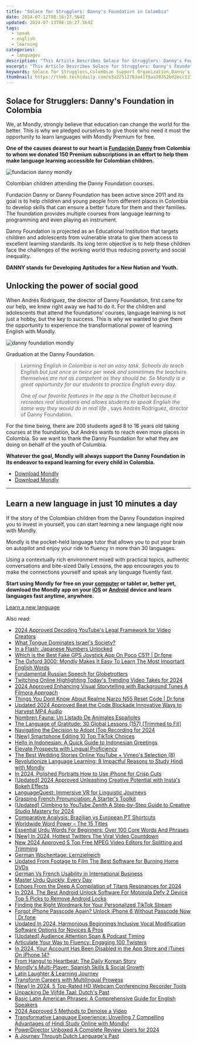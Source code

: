```yaml
---
title: "Solace for Strugglers: Danny's Foundation in Colombia"
date: 2024-07-12T08:16:27.564Z
updated: 2024-07-13T08:16:27.564Z
tags:
  - speak
  - english
  - learning
categories:
  - languages
description: "This Article Describes Solace for Strugglers: Danny's Foundation in Colombia"
excerpt: "This Article Describes Solace for Strugglers: Danny's Foundation in Colombia"
keywords: Solace for Strugglers,Colombian Support Organization,Danny's Charity Impact,Aid for Struggling Families in Colombia,Foundation Helping Struggling Communities,Empowerment Initiatives by Danny's Foundation,Solace and Support Programs in Colombia
thumbnail: https://thmb.techidaily.com/e3a22512763a41f8aa30352bd2ecc133cddafc4e3c879454c4fa681286b598fc.png
---
```


## Solace for Strugglers: Danny's Foundation in Colombia

 We, at Mondly, strongly believe that education can change the world for the better. This is why we pledged ourselves to give those who need it most the opportunity to learn languages with Mondly Premium for free.

 **One of the causes dearest to our heart is [Fundación Danny](http://www.fundaciondanny.org/) from Colombia to whom we donated 150 Premium subscriptions in an effort to help them make language learning accessible for Colombian children.**

![fundacion danny mondly](https://edge.mondly.com/blog/wp-content/uploads/2020/03/fundacion-danny-mondly-600x450.jpg "Helping Those Who Need It Most: Fundación Danny From Colombia 2")

 Colombian children attending the Danny Foundation courses.

 Fundación Danny or Danny Foundation has been active since 2011 and its goal is to help children and young people from different places in Colombia to develop skills that can ensure a better future for them and their families. The foundation provides multiple courses from language learning to programming and even playing an instrument.

 Danny Foundation is projected as an Educational Institution that targets children and adolescents from vulnerable strata to give them access to excellent learning standards. Its long term objective is to help these children face the challenges of the working world thus reducing poverty and social inequality.

 **DANNY stands for Developing Aptitudes for a New Nation and Youth.**

## Unlocking the power of social good

 When Andrés Rodríguez, the director of Danny Foundation, first came for our help, we knew right away we had to do it. For the children and adolescents that attend the foundations’ courses, language learning is not just a hobby, but the key to success. This is why we wanted to give them the opportunity to experience the transformational power of learning English with Mondly.

![danny foundation mondly](https://edge.mondly.com/blog/wp-content/uploads/2020/03/danny-foundation-mondly-468x600.jpg "Helping Those Who Need It Most: Fundación Danny From Colombia 3")

 Graduation at the Danny Foundation.

> _Learning English in Colombia is not an easy task. Schools do teach English but just once or twice per week and sometimes the teachers themselves are not as competent as they should be. So Mondly is a great opportunity for our students to practice English every day._
>
> _One of our favorite features in the app is the Chatbot because it recreates real situations and allows students to speak English the same way they would do in real life_ , says Andrés Rodríguez, director of Danny Foundation.

 For the time being, there are 200 students aged 8 to 16 years old taking courses at the foundation, but Andrés wants to reach even more places in Colombia. So we want to thank the Danny Foundation for what they are doing on behalf of the youth of Columbia.

 **Whatever the goal, Mondly will always support the Danny Foundation in its endeavor to expand learning for every child in Colombia.**

* [Download Mondly](https://www.facebook.com/sharer/sharer.php?u=https%3A%2F%2Fwww.mondly.com%2Fblog%2Fhelping-fundacion-danny-colombia%2F&t=Helping+Those+Who+Need+It+Most%3A+Fundaci%C3%B3n+Danny+From+Colombia "Share on Facebook")
* [Download Mondly](https://shop.mondly.com/affiliate.php?ACCOUNT=ATISTUDI&AFFILIATE=108875&PATH=https://www.mondly.com?AFFILIATE=108875)

---

## Learn a new language in just 10 minutes a day

 If the story of the Colombian children from the Danny Foundation inspired you to invest in yourself, you can start learning a new language right now with Mondly.

 Mondly is the pocket-held language tutor that allows you to put your brain on autopilot and enjoy your ride to fluency in more than 30 languages.

 Using a contextually rich environment mixed with practical topics, authentic conversations and bite-sized Daily Lessons, the app encourages you to make the connections yourself and speak any language fluently fast.

 **Start using Mondly for free on your [computer](https://app.adjust.io/5ixfg4k?campaign=blog-post-id-4599&fallback=https%3A%2F%2Fapp.mondly.com?avangate%5Fsrc=blog-post-id-4599&redirect%5Fandroid=https%3A%2F%2Fplay.google.com%2Fstore%2Fapps%2Fdetails%3Fid%3Dcom.atistudios.mondly.languages&redirect%5Fios=https%3A%2F%2Fitunes.apple.com%2Fapp%2Fid987873536&redirect%5Fmacos=https%3A%2F%2Fapp.mondly.com?avangate%5Fsrc=blog-post-id-4599) or tablet or, better yet, download the Mondly app on your [iOS](https://app.adjust.io/5ixfg4k?campaign=blog-post-id-4599&fallback=https%3A%2F%2Fapp.mondly.com?avangate%5Fsrc=blog-post-id-4599&redirect%5Fandroid=https%3A%2F%2Fplay.google.com%2Fstore%2Fapps%2Fdetails%3Fid%3Dcom.atistudios.mondly.languages&redirect%5Fios=https%3A%2F%2Fitunes.apple.com%2Fapp%2Fid987873536&redirect%5Fmacos=https%3A%2F%2Fapp.mondly.com?avangate%5Fsrc=blog-post-id-4599) or [Android](https://app.adjust.io/5ixfg4k?campaign=blog-post-id-4599&fallback=https%3A%2F%2Fapp.mondly.com?avangate%5Fsrc=blog-post-id-4599&redirect%5Fandroid=https%3A%2F%2Fplay.google.com%2Fstore%2Fapps%2Fdetails%3Fid%3Dcom.atistudios.mondly.languages&redirect%5Fios=https%3A%2F%2Fitunes.apple.com%2Fapp%2Fid987873536&redirect%5Fmacos=https%3A%2F%2Fapp.mondly.com?avangate%5Fsrc=blog-post-id-4599) device and learn languages fast anytime, anywhere.**

[Learn a new language](https://adjt.mondly.com/5ixfg4k?campaign=blog-post-id-4599&fallback=https%3A%2F%2Fapp.mondly.com%3Futm%5Fmedium%3Dblog%5Fblog-post-id-4599%26utm%5Fsource%3Dblog-post-id-4599&redirect%5Fmacos=https%3A%2F%2Fapp.mondly.com%3Futm%5Fmedium%3Dblog%5Fblog-post-id-4599%26utm%5Fsource%3Dblog-post-id-4599&redirect%5Fandroid=https%3A%2F%2Fplay.google.com%2Fstore%2Fapps%2Fdetails%3Fid%3Dcom.atistudios.mondly.languages%3Futm%5Fmedium%3Dblog%5Fblog-post-id-4599%26utm%5Fsource%3Dblog-post-id-4599&redirect%5Fios=https%3A%2F%2Fapps.apple.com%2Fapp%2Fapple-store%2Fid987873536%3Fpt%3D78954800%26ct%3Dblog-post-id-4599%26mt%3D8 "Learn a new language")

<ins class="adsbygoogle"
     style="display:block"
     data-ad-format="autorelaxed"
     data-ad-client="ca-pub-7571918770474297"
     data-ad-slot="1223367746"></ins>



<ins class="adsbygoogle"
     style="display:block"
     data-ad-client="ca-pub-7571918770474297"
     data-ad-slot="8358498916"
     data-ad-format="auto"
     data-full-width-responsive="true"></ins>



<span class="atpl-alsoreadstyle">Also read:</span>
<div><ul>
<li><a href="https://youtube-clips.techidaily.com/2024-approved-decoding-youtubes-legal-framework-for-video-creators/"><u>2024 Approved  Decoding YouTube's Legal Framework for Video Creators</u></a></li>
<li><a href="https://mondly-stories.techidaily.com/what-tongue-dominates-israels-society/"><u>What Tongue Dominates Israel's Society?</u></a></li>
<li><a href="https://mondly-stories.techidaily.com/in-a-flash-japanese-numbers-unlocked/"><u>In a Flash: Japanese Numbers Unlocked</u></a></li>
<li><a href="https://fake-location.techidaily.com/which-is-the-best-fake-gps-joystick-app-on-poco-c51-drfone-by-drfone-virtual-android/"><u>Which is the Best Fake GPS Joystick App On Poco C51? | Dr.fone</u></a></li>
<li><a href="https://mondly-stories.techidaily.com/the-oxford-3000-mondly-makes-it-easy-to-learn-the-most-important-english-words/"><u>The Oxford 3000: Mondly Makes It Easy To Learn The Most Important English Words</u></a></li>
<li><a href="https://mondly-stories.techidaily.com/fundamental-russian-speech-for-globetrotters/"><u>Fundamental Russian Speech for Globetrotters</u></a></li>
<li><a href="https://twitter-videos.techidaily.com/twitching-online-highlighting-todays-trending-video-takes-for-2024/"><u>Twitching Online  Highlighting Today's Trending Video Takes for 2024</u></a></li>
<li><a href="https://voice-adjusting.techidaily.com/2024-approved-enhancing-visual-storytelling-with-background-tunes-a-filmora-approach/"><u>2024 Approved Enhancing Visual Storytelling with Background Tunes A Filmora Approach</u></a></li>
<li><a href="https://techidaily.com/things-you-dont-know-about-realme-narzo-n55-reset-code-drfone-by-drfone-reset-android-reset-android/"><u>Things You Dont Know About Realme Narzo N55 Reset Code | Dr.fone</u></a></li>
<li><a href="https://sound-tweaking.techidaily.com/updated-2024-approved-beat-the-code-blockade-innovative-ways-to-harvest-mp4-audio/"><u>Updated 2024 Approved Beat the Code Blockade Innovative Ways to Harvest MP4 Audio</u></a></li>
<li><a href="https://mondly-stories.techidaily.com/nombren-fauna-un-listado-de-animales-espanoles/"><u>Nombren Fauna: Un Listado De Animales Españoles</u></a></li>
<li><a href="https://mondly-stories.techidaily.com/the-language-of-gratitude-30-global-lessons-157-trimmed-to-fit/"><u>The Language of Gratitude: 30 Global Lessons (157) [Trimmed to Fit]</u></a></li>
<li><a href="https://video-capture.techidaily.com/navigating-the-decision-to-adopt-itop-recording-for-2024/"><u>Navigating the Decision to Adopt ITop Recording for 2024</u></a></li>
<li><a href="https://tiktok-clips.techidaily.com/new-smartphone-editing-10-top-tiktok-choices/"><u>[New] Smartphone Editing  10 Top TikTok Choices</u></a></li>
<li><a href="https://mondly-stories.techidaily.com/hello-in-indonesian-a-quick-guide-to-indonesian-greetings/"><u>Hello in Indonesian: A Quick Guide to Indonesian Greetings</u></a></li>
<li><a href="https://mondly-stories.techidaily.com/elevate-prospects-with-lingual-proficiency/"><u>Elevate Prospects with Lingual Proficiency</u></a></li>
<li><a href="https://youtube-lab.techidaily.com/est-wedding-stories-online-youtube-plus-vimeos-selection-8/"><u>The Best Wedding Stories Online  YouTube + Vimeo's Selection (8)</u></a></li>
<li><a href="https://mondly-stories.techidaily.com/1719575317148-revolutionize-language-learning-8-impactful-reasons-to-study-hindi-with-mondly/"><u>Revolutionize Language Learning: 8 Impactful Reasons to Study Hindi with Mondly</u></a></li>
<li><a href="https://extra-guidance.techidaily.com/in-2024-polished-portraits-how-to-use-iphone-for-crisp-cuts/"><u>In 2024, Polished Portraits  How to Use iPhone for Crisp Cuts</u></a></li>
<li><a href="https://instagram-video-files.techidaily.com/updated-2024-approved-unleashing-creative-potential-with-instas-bokeh-effects/"><u>[Updated] 2024 Approved  Unleashing Creative Potential with Insta's Bokeh Effects</u></a></li>
<li><a href="https://mondly-stories.techidaily.com/languagequest-immersive-vr-for-linguistic-journeys/"><u>LanguageQuest: Immersive VR for Linguistic Journeys</u></a></li>
<li><a href="https://mondly-stories.techidaily.com/grasping-french-pronunciation-a-starters-toolkit/"><u>Grasping French Pronunciation: A Starter's Toolkit</u></a></li>
<li><a href="https://facebook-record-videos.techidaily.com/updated-climbing-to-youtube-zenith-a-step-by-step-guide-to-creative-studio-mastery-for-2024/"><u>[Updated] Climbing to YouTube Zenith  A Step-by-Step Guide to Creative Studio Mastery for 2024</u></a></li>
<li><a href="https://mondly-stories.techidaily.com/comparative-analysis-brazilian-vs-european-pt-shortcuts/"><u>Comparative Analysis: Brazilian vs European PT Shortcuts</u></a></li>
<li><a href="https://mondly-stories.techidaily.com/worldwide-word-power-the-15-titles/"><u>Worldwide Word Power – The 15 Titles</u></a></li>
<li><a href="https://mondly-stories.techidaily.com/essential-urdu-words-for-beginners-over-100-core-words-and-phrases/"><u>Essential Urdu Words For Beginners: Over 100 Core Words And Phrases</u></a></li>
<li><a href="https://twitter-videos.techidaily.com/new-in-2024-hottest-twitters-the-viral-video-countdown/"><u>[New] In 2024, Hottest Twitters  The Viral Video Countdown</u></a></li>
<li><a href="https://ai-video-tools.techidaily.com/new-2024-approved-s-top-free-mpeg-video-editors-for-splitting-and-trimming/"><u>New 2024 Approved S Top Free MPEG Video Editors for Splitting and Trimming</u></a></li>
<li><a href="https://mondly-stories.techidaily.com/german-wochentage-lernzielreich/"><u>German Wochentage: Lernzielreich</u></a></li>
<li><a href="https://ai-vdieo-software.techidaily.com/updated-from-footage-to-film-the-best-software-for-burning-home-dvds/"><u>Updated From Footage to Film The Best Software for Burning Home DVDs</u></a></li>
<li><a href="https://mondly-stories.techidaily.com/german-vs-french-usability-in-international-business/"><u>German Vs French Usability in International Business</u></a></li>
<li><a href="https://mondly-stories.techidaily.com/master-urdu-quickly-every-day/"><u>Master Urdu Quickly, Every Day</u></a></li>
<li><a href="https://audio-shaping.techidaily.com/echoes-from-the-deep-a-compilation-of-titans-resonances-for-2024/"><u>Echoes From the Deep A Compilation of Titans Resonances for 2024</u></a></li>
<li><a href="https://sim-unlock.techidaily.com/in-2024-the-best-android-unlock-software-for-motorola-defy-2-device-top-5-picks-to-remove-android-locks-by-drfone-android/"><u>In 2024, The Best Android Unlock Software For Motorola Defy 2 Device Top 5 Picks to Remove Android Locks</u></a></li>
<li><a href="https://tiktok-video-recordings.techidaily.com/finding-the-right-wordmark-for-your-personalized-tiktok-stream/"><u>Finding the Right Wordmark for Your Personalized TikTok Stream</u></a></li>
<li><a href="https://iphone-unlock.techidaily.com/forgot-iphone-passcode-again-unlock-iphone-6-without-passcode-now-drfone-by-drfone-ios/"><u>Forgot iPhone Passcode Again? Unlock iPhone 6 Without Passcode Now | Dr.fone</u></a></li>
<li><a href="https://sound-tweaking.techidaily.com/updated-in-2024-harmonious-beginnings-inclusive-vocal-modification-software-options-for-novices-and-pros/"><u>Updated In 2024, Harmonious Beginnings Inclusive Vocal Modification Software Options for Novices & Pros</u></a></li>
<li><a href="https://extra-information.techidaily.com/updated-audience-attention-span-and-podcast-timing/"><u>[Updated] Audience Attention Span & Podcast Timing</u></a></li>
<li><a href="https://mondly-stories.techidaily.com/articulate-your-way-to-fluency-engaging-100-twisters/"><u>Articulate Your Way to Fluency: Engaging 100 Twisters</u></a></li>
<li><a href="https://apple-account.techidaily.com/in-2024-your-account-has-been-disabled-in-the-app-store-and-itunes-on-iphone-14-by-drfone-ios/"><u>In 2024, Your Account Has Been Disabled in the App Store and iTunes On iPhone 14?</u></a></li>
<li><a href="https://mondly-stories.techidaily.com/from-hangul-to-heartbeat-the-daily-korean-story/"><u>From Hangul to Heartbeat: The Daily Korean Story</u></a></li>
<li><a href="https://mondly-stories.techidaily.com/mondlys-multi-player-spanish-skills-and-social-growth/"><u>Mondly's Multi-Player: Spanish Skills & Social Growth</u></a></li>
<li><a href="https://mondly-stories.techidaily.com/latin-laughter-and-learning-journey/"><u>Latin Laughter & Learning Journey</u></a></li>
<li><a href="https://mondly-stories.techidaily.com/transform-careers-with-multilingual-prowess/"><u>Transform Careers with Multilingual Prowess</u></a></li>
<li><a href="https://video-capture.techidaily.com/new-in-2024-5-top-rated-hd-webcam-conferencing-recorder-tools/"><u>[New] In 2024, 5 Top-Rated HD Webcam Conferencing Recorder Tools</u></a></li>
<li><a href="https://mondly-stories.techidaily.com/unpacking-de-vijfde-taal-dutchs-past/"><u>Unpacking De Vijfde Taal: Dutch's Past</u></a></li>
<li><a href="https://mondly-stories.techidaily.com/basic-latin-american-phrases-a-comprehensive-guide-for-english-speakers/"><u>Basic Latin American Phrases: A Comprehensive Guide for English Speakers</u></a></li>
<li><a href="https://ai-editing-video.techidaily.com/2024-approved-5-methods-to-denoise-a-video/"><u>2024 Approved 5 Methods to Denoise a Video</u></a></li>
<li><a href="https://mondly-stories.techidaily.com/1719581723463-transformative-language-experience-unveiling-7-compelling-advantages-of-hindi-study-online-with-mondly/"><u>Transformative Language Experience: Unveiling 7 Compelling Advantages of Hindi Study Online with Mondly!</u></a></li>
<li><a href="https://extra-skills.techidaily.com/powerdirector-unboxed-a-complete-review-users-for-2024/"><u>PowerDirector Unboxed  A Complete Review Users for 2024</u></a></li>
<li><a href="https://mondly-stories.techidaily.com/a-journey-through-dutch-languages-past/"><u>A Journey Through Dutch Language's Past</u></a></li>
</ul></div>
